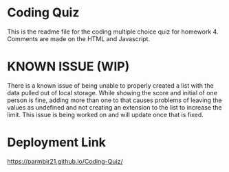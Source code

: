 # Coding Quiz
This is the readme file for the coding multiple choice quiz for homework 4.
Comments are made on the HTML and Javascript.

# KNOWN ISSUE (WIP)
There is a known issue of being unable to properly created a list with the data pulled out of local storage. While showing the score and initial of one person is fine, adding more than one to that causes problems of leaving the values as undefined and not creating an extension to the list to increase the limit. This issue is being worked on and will update once that is fixed.

# Deployment Link
https://parmbir21.github.io/Coding-Quiz/